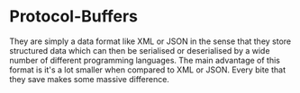 # Protocol-Buffers
They are simply a data format like XML or JSON in the sense that they store structured data which can then be serialised or 
deserialised by a wide number of different programming languages.
The main advantage of this format is it's a lot smaller when compared to XML or JSON. Every bite that they save makes some massive difference.
